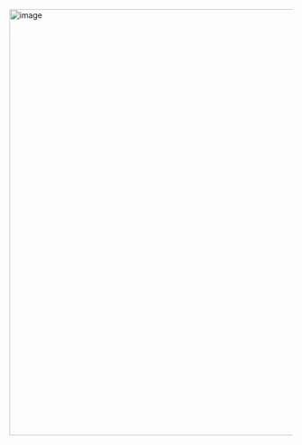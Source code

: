 <img width="1009" height="760" alt="image" src="https://github.com/user-attachments/assets/ce37778b-77ef-420d-be28-31747d8152ca" />
